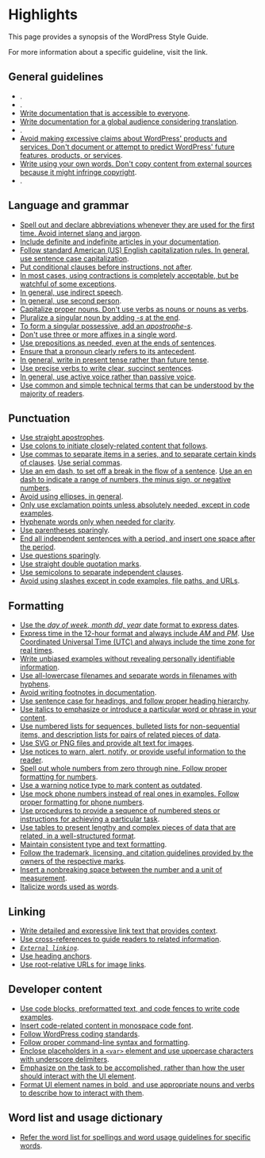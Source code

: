 # Highlights

This page provides a synopsis of the WordPress Style Guide.

For more information about a specific guideline, visit the link.

## General guidelines

- []().
- []().
- [Write documentation that is accessible to everyone](//accessibility.md).
- [Write documentation for a global audience considering translation](//global-audience.md).
- []().
- [Avoid making excessive claims about WordPress' products and services. Don't document or attempt to predict WordPress' future features, products, or services](//facts-claims.md).
- [Write using your own words. Don't copy content from external sources because it might infringe copyright](//external-sources.md).
- []().

## Language and grammar

- [Spell out and declare abbreviations whenever they are used for the first time. Avoid internet slang and jargon](//abbreviations.md).
- [Include definite and indefinite articles in your documentation](//articles.md).
- [Follow standard American (US) English capitalization rules. In general, use sentence case capitalization](//capitalization.md).
- [Put conditional clauses before instructions, not after](//clauses.md).
- [In most cases, using contractions is completely acceptable, but be watchful of some exceptions](//contractions.md).
- [In general, use indirect speech](//direct-indirect-speech.md).
- [In general, use second person](//grammatical-person.md).
- [Capitalize proper nouns. Don't use verbs as nouns or nouns as verbs](//nouns.md).
- [Pluralize a singular noun by adding *-s* at the end](//plurals.md).
- [To form a singular possessive, add an *apostrophe-s*](//possesives.md).
- [Don't use three or more affixes in a single word](//prefixes-suffixes.md).
- [Use prepositions as needed, even at the ends of sentences](//prepositions.md).
- [Ensure that a pronoun clearly refers to its antecedent](//pronouns.md).
- [In general, write in present tense rather than future tense](//tense.md).
- [Use precise verbs to write clear, succinct sentences](//verbs.md).
- [In general, use active voice rather than passive voice](//voice.md).
- [Use common and simple technical terms that can be understood by the majority of readers](//word-choice.md).

## Punctuation

- [Use straight apostrophes](//apostrophes.md).
- [Use colons to initiate closely-related content that follows](//colons.md).
- [Use commas to separate items in a series, and to separate certain kinds of clauses](/commas.md). [Use serial commas](commas.md).
- [Use an em dash, to set off a break in the flow of a sentence](//dashes.md). [Use an en dash to indicate a range of numbers, the minus sign, or negative numbers](//dashes.md).
- [Avoid using ellipses, in general](//ellipses.md).
- [Only use exclamation points unless absolutely needed, except in code examples](//exclamation-points.md).
- [Hyphenate words only when needed for clarity](//hyphens.md).
- [Use parentheses sparingly](//parentheses.md).
- [End all independent sentences with a period, and insert one space after the period](//periods.md).
- [Use questions sparingly](//question-marks.md).
- [Use straight double quotation marks](//quotation-marks.md).
- [Use semicolons to separate independent clauses](//semicolons.md).
- [Avoid using slashes except in code examples, file paths, and URLs](//slashes.md).

## Formatting

- [Use the *day of week, month dd, year* date format to express dates](//dates-times.md).
- [Express time in the 12-hour format and always include *AM* and *PM*](//dates-times.md). [Use Coordinated Universal Time (UTC) and always include the time zone for real times](//dates-times.md).
- [Write unbiased examples without revealing personally identifiable information](//examples.md).
- [Use all-lowercase filenames and separate words in filenames with hyphens](//filenames.md).
- [Avoid writing footnotes in documentation](//footnotes.md).
- [Use sentence case for headings, and follow proper heading hierarchy](//headings.md).
- [Use italics to emphasize or introduce a particular word or phrase in your content](//key-terms.md).
- [Use numbered lists for sequences, bulleted lists for non-sequential items, and description lists for pairs of related pieces of data](//lists.md).
- [Use SVG or PNG files and provide alt text for images](//media.md).
- [Use notices to warn, alert, notify, or provide useful information to the reader](//notices.md).
- [Spell out whole numbers from zero through nine. Follow proper formatting for numbers](//numbers.md).
- [Use a warning notice type to mark content as outdated](//obsolete-content.md).
- [Use mock phone numbers instead of real ones in examples. Follow proper formatting for phone numbers](//phone-numbers.md).
- [Use procedures to provide a sequence of numbered steps or instructions for achieving a particular task](//procedures.md).
- [Use tables to present lengthy and complex pieces of data that are related, in a well-structured format](//tables.md).
- [Maintain consistent type and text formatting](//text.md).
- [Follow the trademark, licensing, and citation guidelines provided by the owners of the respective marks](//trademarks.md).
- [Insert a nonbreaking space between the number and a unit of measurement](//units-of-measurement.md).
- [Italicize words used as words](//words-as-words.md).

## Linking

- [Write detailed and expressive link text that provides context](//link-text.md).
- [Use cross-references to guide readers to related information](//cross-references.md).
- [*`External linking`*](//external-links.md).
- [Use heading anchors](//heading-targets.md).
- [Use root-relative URLs for image links](//image-links.md).

## Developer content

- [Use code blocks, preformatted text, and code fences to write code examples](//code-examples.md).
- [Insert code-related content in monospace code font](//code-in-text.md).
- [Follow WordPress coding standards](//coding-standards.md).
- [Follow proper command-line syntax and formatting](//command-line-syntax.md).
- [Enclose placeholders in a `<var>` element and use uppercase characters with underscore delimiters](//placeholders.md).
- [Emphasize on the task to be accomplished, rather than how the user should interact with the UI element](//ui-elements.md).
- [Format UI element names in bold, and use appropriate nouns and verbs to describe how to interact with them](//ui-elements.md).

## Word list and usage dictionary

- [Refer the word list for spellings and word usage guidelines for specific words]().
